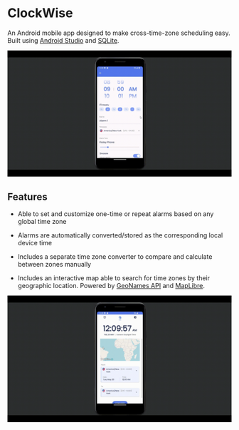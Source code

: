 # ClockWise

An Android mobile app designed to make cross-time-zone scheduling easy. Built using [Android Studio](google.com) and [SQLite](https://sqlite.org/).  

![Preview](./assets/set_alarm.gif)




## Features
- Able to set and customize one-time or repeat alarms based on any global time zone

- Alarms are automatically converted/stored as the corresponding local device time 

- Includes a separate time zone converter to compare and calculate between zones manually

- Includes an interactive map able to search for time zones by their geographic location. Powered by [GeoNames API](https://www.geonames.org/) and [MapLibre](https://maplibre.org/).

 ![Preview](./assets/map.gif)
